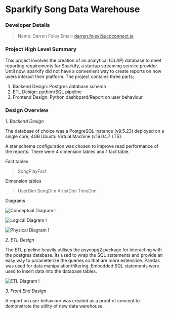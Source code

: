 # Sparkify Song Data Warehouse

### Developer Details

> Name: Darren Foley
> Email: <darren.foley@ucdconnect.ie>


### Project High Level Summary

<p>This project involves the creation of an analytical (OLAP) database to meet reporting requirements for Sparkify, a startup streaming service provider. Until now, sparkify did not have a convenient way to create reports on how users interact their platform. The project contains three parts;  
</p>

1. Backend Design: Postgres database schema
2. ETL Design: python/SQL pipeline
3. Frontend Design: Python dashbpard/Report on user behaviour


### Design Overview

*1. Backend Design*

<p>The database of choice was a PostgreSQL instance (v9.5.23) deployed on a single core, 4GB Ubuntu Virtual Machine (v16.04.7 LTS).</p>

<p>A star schema configuration was chosen to improve read performance of the reports. There were 4 dimension tables and 1 fact table.</p>

Fact tables 
> SongPlayFact

Dimension tables
> UserDim
> SongDim
> ArtistDim
> TimeDim

Diagrams

![ Conceptual Diagram !](/home/workspace/images/conceptual)

![ Logical Diagram !](/home/workspace/images/logical)

![ Physical Diagram !](/home/workspace/images/physical)




*2. ETL Design*

<p>The ETL pipeline heavily utilises the psycopg2 package for interacting with the postgres database. Its used to wrap the SQL statements and provide an easy way to parameterize the queries so that are more extensible. Pandas was used for data manipulation/filtering. Embedded SQL statements were used to insert data into the database tables. </p>

![ ETL Diagram !](/home/workspace/images/etl_design)



*3. Front End Design*

<p>A report on user behaviour was created as a proof of concept to demonstrate the utility of new data warehouse.</p>